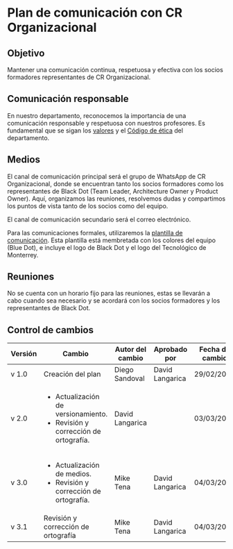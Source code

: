 # Plan de comunicación con CR Organizacional

## Objetivo

Mantener una comunicación continua, respetuosa y efectiva con los socios formadores representantes de CR Organizacional.

## Comunicación responsable

En nuestro departamento, reconocemos la importancia de una comunicación responsable y respetuosa con nuestros profesores. Es fundamental que se sigan los [valores](https://github.com/Black-Dot-2024/docs/wiki/Misión,-Visión,-Valores-y-Objetivos:) y el [Código de ética](www.blackdot/codigoEtica) del departamento.

## Medios

El canal de comunicación principal será el grupo de WhatsApp de CR Organizacional, donde se encuentran tanto los socios formadores como los representantes de Black Dot (Team Leader, Architecture Owner y Product Owner). Aquí, organizamos las reuniones, resolvemos dudas y compartimos los puntos de vista tanto de los socios como del equipo.

El canal de comunicación secundario será el correo electrónico.

Para las comunicaciones formales, utilizaremos la [plantilla de comunicación](https://docs.google.com/document/d/1eO7YG_qw98ETbj0fJPgfsT9RfVy2-64SvPJLLYbAQnA/edit?usp=sharing). Esta plantilla está membretada con los colores del equipo (Blue Dot), e incluye el logo de Black Dot y el logo del Tecnológico de Monterrey.

## Reuniones

No se cuenta con un horario fijo para las reuniones, estas se llevarán a cabo cuando sea necesario y se acordará con los socios formadores y los representantes de Black Dot.

## Control de cambios

| Versión | Cambio                                                                                             | Autor del cambio | Aprobado por    | Fecha de cambio |
| ------- | -------------------------------------------------------------------------------------------------- | ---------------- | --------------- | --------------- |
| v 1.0   | Creación del plan                                                                                  | Diego Sandoval   | David Langarica | 29/02/2024      |
| v 2.0   | <ul> <li>Actualización de versionamiento.</li> <li>Revisión y corrección de ortografía.</li> </ul> | David Langarica  |                 | 03/03/2024      |
| v 3.0   | <ul> <li>Actualización de medios.</li> <li>Revisión y corrección de ortografía.</li> </ul>         | Mike Tena        | David Langarica | 04/03/2024      |
| v 3.1   | Revisión y corrección de ortografía                                                                | Mike Tena        | David Langarica | 04/03/2024      |
